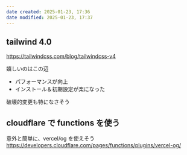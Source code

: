 ```yaml
---
date created: 2025-01-23, 17:36
date modified: 2025-01-23, 17:37
---
```


## tailwind 4.0

https://tailwindcss.com/blog/tailwindcss-v4

嬉しいのはこの辺

- パフォーマンスが向上
- インストール＆初期設定が楽になった

破壊的変更も特になさそう

## cloudflare で functions を使う

意外と簡単に、vercel/og を使えそう
https://developers.cloudflare.com/pages/functions/plugins/vercel-og/
